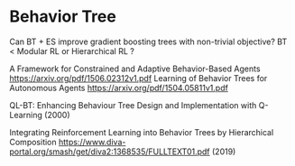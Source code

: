 # Behavior Tree

Can BT + ES improve gradient boosting trees with non-trivial objective?
BT < Modular RL or Hierarchical RL ?

A Framework for Constrained and Adaptive Behavior-Based Agents https://arxiv.org/pdf/1506.02312v1.pdf
Learning of Behavior Trees for Autonomous Agents https://arxiv.org/pdf/1504.05811v1.pdf

QL-BT: Enhancing Behaviour Tree Design and Implementation with Q-Learning (2000)

Integrating Reinforcement Learning into Behavior Trees by Hierarchical Composition https://www.diva-portal.org/smash/get/diva2:1368535/FULLTEXT01.pdf (2019)